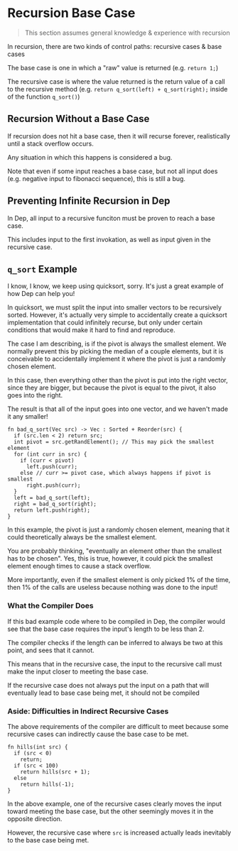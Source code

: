 # Recursion Base Case

>This section assumes general knowledge & experience with recursion

In recursion, there are two kinds of control paths: recursive cases & base cases

The base case is one in which a "raw" value is returned (e.g. `return 1;`)

The recursive case is where the value returned is the return value of a call to the recursive method (e.g. `return q_sort(left) + q_sort(right);` inside of the function `q_sort()`)

## Recursion Without a Base Case

If recursion does not hit a base case, then it will recurse forever, realistically until a stack overflow occurs.

Any situation in which this happens is considered a bug. 

Note that even if some input reaches a base case, but not all input does (e.g. negative input to fibonacci sequence), this is still a bug.

## Preventing Infinite Recursion in Dep

In Dep, all input to a recursive funciton must be proven to reach a base case.

This includes input to the first invokation, as well as input given in the recursive case.

## `q_sort` Example

I know, I know, we keep using quicksort, sorry. It's just a great example of how Dep can help you!

In quicksort, we must split the input into smaller vectors to be recursively sorted. However, it's actually very simple to accidentally create a quicksort implementation that could infinitely recurse, but only under certain conditions that would make it hard to find and reproduce.

The case I am describing, is if the pivot is always the smallest element. We normally prevent this by picking the median of a couple elements, but it is conceivable to accidentally implement it where the pivot is just a randomly chosen element.

In this case, then everything other than the pivot is put into the right vector, since they are bigger, but because the pivot is equal to the pivot, it also goes into the right.

The result is that all of the input goes into one vector, and we haven't made it any smaller!

```dep
fn bad_q_sort(Vec src) -> Vec : Sorted + Reorder(src) {
  if (src.len < 2) return src;
  int pivot = src.getRandElement(); // This may pick the smallest element
  for (int curr in src) {
    if (curr < pivot)
      left.push(curr);
    else // curr >= pivot case, which always happens if pivot is smallest
      right.push(curr);
  }
  left = bad_q_sort(left);
  right = bad_q_sort(right);
  return left.push(right);
}
```

In this example, the pivot is just a randomly chosen element, meaning that it could theoretically always be the smallest element.

You are probably thinking, "eventually an element other than the smallest has to be chosen". Yes, this is true, however, it could pick the smallest element enough times to cause a stack overflow.

More importantly, even if the smallest element is only picked 1% of the time, then 1% of the calls are useless because nothing was done to the input!

### What the Compiler Does

If this bad example code where to be compiled in Dep, the compiler would see that the base case requires the input's length to be less than 2.

The compiler checks if the length can be inferred to always be two at this point, and sees that it cannot.

This means that in the recursive case, the input to the recursive call must make the input closer to meeting the base case. 

If the recursive case does not always put the input on a path that will eventually lead to base case being met, it should not be compiled

### Aside: Difficulties in Indirect Recursive Cases

The above requirements of the compiler are difficult to meet because some recursive cases can indirectly cause the base case to be met.

```dep
fn hills(int src) {
  if (src < 0)
    return;
  if (src < 100)
    return hills(src + 1);
  else
    return hills(-1);
}
```

In the above example, one of the recursive cases clearly moves the input toward meeting the base case, but the other seemingly moves it in the opposite direction.

However, the recursive case where `src` is increased actually leads inevitably to the base case being met.

